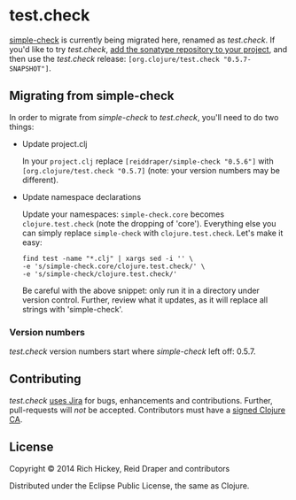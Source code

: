 # test.check

[simple-check](https://github.com/reiddraper/simple-check) is currently being
migrated here, renamed as _test.check_. If you'd like to try _test.check_, [add
the sonatype repository to your
project](http://dev.clojure.org/display/community/Maven+Settings+and+Repositories),
and then use the _test.check_ release:
`[org.clojure/test.check "0.5.7-SNAPSHOT"]`.

## Migrating from simple-check

In order to migrate from _simple-check_ to _test.check_, you'll need to do two
things:

* Update project.clj

    In your `project.clj` replace `[reiddraper/simple-check "0.5.6"]` with
    `[org.clojure/test.check "0.5.7]` (note: your version numbers may be
    different).

* Update namespace declarations

    Update your namespaces: `simple-check.core` becomes `clojure.test.check` (note
    the dropping of 'core'). Everything else you can simply replace `simple-check`
    with `clojure.test.check`. Let's make it easy:

    ```shell
    find test -name "*.clj" | xargs sed -i '' \
    -e 's/simple-check.core/clojure.test.check/' \
    -e 's/simple-check/clojure.test.check/'
    ```

    Be careful with the above snippet: only run it in a directory under version
    control. Further, review what it updates, as it will replace all strings with
    'simple-check'.

### Version numbers

_test.check_ version numbers start where _simple-check_ left off: 0.5.7.

## Contributing

_test.check_ [uses Jira](http://dev.clojure.org/jira/browse/TCHECK) for bugs,
enhancements and contributions. Further, pull-requests will _not_ be accepted.
Contributors must have a [signed Clojure CA](http://clojure.org/contributing).

## License

Copyright © 2014 Rich Hickey, Reid Draper and contributors

Distributed under the Eclipse Public License, the same as Clojure.
